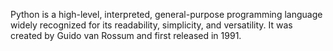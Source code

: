 Python is a high-level, interpreted, general-purpose programming language widely recognized for its readability, simplicity, and versatility. It was created by Guido van Rossum and first released in 1991. 
